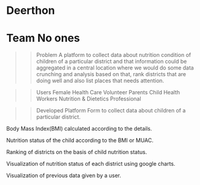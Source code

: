 # Deerthon
# Team No ones

>>Problem
  A platform to collect data about nutrition condition of children of a particular district and that information could be aggregated in a central location where we would do some data crunching and analysis based on that, rank districts that are doing well and also list places that needs attention.

>>Users
  Female Health Care Volunteer
  Parents
  Child Health Workers
  Nutrition & Dietetics Professional
  
>>Developed Platform
  Form to collect data about children of a particular district.

  Body Mass Index(BMI) calculated according to the details.

  Nutrition status of the child according to the BMI or MUAC.

  Ranking of districts on the basis of child nutrition status. 

  Visualization of nutrition status of each district using google charts.

  Visualization of previous data given by a user.


